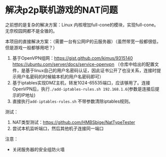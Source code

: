 # 解决p2p联机游戏的NAT问题

之前想的是复杂的解决方案：Linux 内核增加full-cone的模块，实现full-cone。无奈校园网都不是全锥的。

本项目的直接解决方案：（需要一台有公网IP的云服务器）（虽然带宽一般都很低，但是游戏一般都够用吧？）

1. 基于OpenVPN组网：https://gist.github.com/kimus/9315140  https://ubuntu.com/server/docs/service-openvpn （仓库中给出的配置文件，是基于linux自己的用户名密码认证，因此证书公开了也没关系，连接时提示用户名密码的时候输本机的用户名密码即可）
1. 基于iptables实现DMZ主机，转发1024-65535端口，应该够用了。连接OpenVPN后，执行`./add-iptables-rules.sh 192.168.1.6`(参数是连接后提示的IP地址)
1. 直接执行`add-iptables-rules.sh` 不带参数清除iptables规则。

测试：
1. NAT类型测试：https://github.com/HMBSbige/NatTypeTester
1. 尝试本机监听端口，然后其他机子连接同一端口

注意：
- 关闭服务器的安全组防火墙

